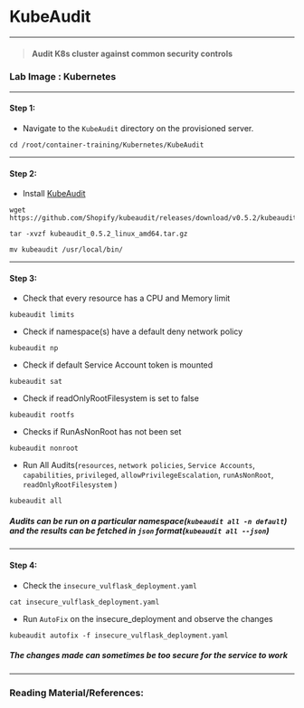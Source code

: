 # **KubeAudit**

---

> #### Audit K8s cluster against common security controls

### **Lab Image : Kubernetes**

---

#### Step 1:

* Navigate to the `KubeAudit` directory on the provisioned server.

```commandline
cd /root/container-training/Kubernetes/KubeAudit
```

---

#### Step 2:

* Install [KubeAudit](https://github.com/Shopify/kubeaudit)

```commandline
wget https://github.com/Shopify/kubeaudit/releases/download/v0.5.2/kubeaudit_0.5.2_linux_amd64.tar.gz
```
```commandline
tar -xvzf kubeaudit_0.5.2_linux_amd64.tar.gz
```
```commandline
mv kubeaudit /usr/local/bin/
```

---

#### Step 3:

* Check that every resource has a CPU and Memory limit

```commandline
kubeaudit limits
```

* Check if namespace(s) have a default deny network policy 

```commandline
kubeaudit np
```

* Check if default Service Account token is mounted

```commandline
kubeaudit sat
```

* Check if readOnlyRootFilesystem is set to false

```commandline
kubeaudit rootfs
```

* Checks if RunAsNonRoot has not been set

```commandline
kubeaudit nonroot
```

* Run All Audits(`resources`, `network policies`, `Service Accounts`, `capabilities`, `privileged`, `allowPrivilegeEscalation`, `runAsNonRoot`, `readOnlyRootFilesystem` )

```commandline
kubeaudit all
```

#####  **Audits can be run on a particular namespace(`kubeaudit all -n default`) and the results can be fetched in `json` format(`kubeaudit all --json`)**

---

#### Step 4:

* Check the `insecure_vulflask_deployment.yaml`

```commandline
cat insecure_vulflask_deployment.yaml
```

* Run `AutoFix` on the insecure_deployment and observe the changes

```commandline
kubeaudit autofix -f insecure_vulflask_deployment.yaml
```

#####  **The changes made can sometimes be too secure for the service to work**

---

### Reading Material/References:

